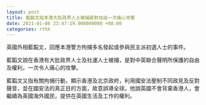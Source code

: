 ```yaml
---
layout: post
title: 藍韜文指本港大批政界人士被捕是對自由一次痛心攻擊
date: 2021-01-06 23:47:19.000000000 +08:00
categories: rthk
---
```


英國外相藍韜文，回應本港警方拘捕多名發起或參與民主派初選人士的事件。

藍韜文說在香港有大批政界人士及社運人士被捕，是對中英聯合聲明所保護的自由及權利，一次令人痛心的攻擊。

藍韜文又指有關拘捕行動，顯示香港及北京政府，利用國安法壓制不同政見及反對聲音，並在國安法的真正目的方面，故意誤導全球。他說英國不會背棄香港人，會繼續為英國海外國民，提供在英國生活及工作的權利。
